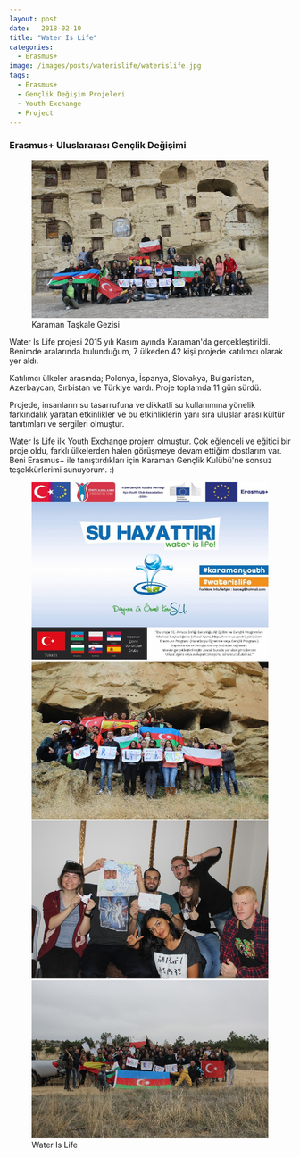 ```yaml
---
layout: post
date:   2018-02-10
title: "Water Is Life"
categories:
  - Erasmus+
image: /images/posts/waterislife/waterislife.jpg
tags:
  - Erasmus+
  - Gençlik Değişim Projeleri
  - Youth Exchange
  - Project
---
```


### Erasmus+ Uluslararası Gençlik Değişimi

<figure class="figure">
    <a href="/images/posts/waterislife/waterislife2.jpg"><img src="/images/posts/waterislife/waterislife2.jpg"></a>
    <figcaption>Karaman Taşkale Gezisi</figcaption>
</figure>

Water Is Life projesi 2015 yılı Kasım ayında Karaman'da gerçekleştirildi. Benimde aralarında bulunduğum, 7 ülkeden 42 kişi projede katılımcı olarak yer aldı. 

Katılımcı ülkeler arasında; Polonya, İspanya, Slovakya, Bulgaristan, Azerbaycan, Sırbistan ve Türkiye vardı. Proje toplamda 11 gün sürdü.

Projede, insanların su tasarrufuna ve dikkatli su kullanımına yönelik farkındalık yaratan etkinlikler ve bu etkinliklerin yanı sıra uluslar arası kültür tanıtımları ve sergileri olmuştur.

Water İs Life ilk Youth Exchange projem olmuştur. Çok eğlenceli ve eğitici bir proje oldu, farklı ülkelerden halen görüşmeye devam ettiğim dostlarım var. Beni Erasmus+ ile tanıştırdıkları için Karaman Gençlik Kulübü'ne sonsuz teşekkürlerimi sunuyorum. :)


<figure class="half">
    <a href="/images/posts/waterislife/waterislife3.jpg"><img src="/images/posts/waterislife/waterislife3.jpg"></a>
    <a href="/images/posts/waterislife/waterislife4.jpg"><img src="/images/posts/waterislife/waterislife4.jpg"></a>
    <a href="/images/posts/waterislife/waterislife5.jpg"><img src="/images/posts/waterislife/waterislife5.jpg"></a>
    <a href="/images/posts/waterislife/waterislife6.jpg"><img src="/images/posts/waterislife/waterislife6.jpg"></a>
    <figcaption>Water Is Life</figcaption>
</figure>